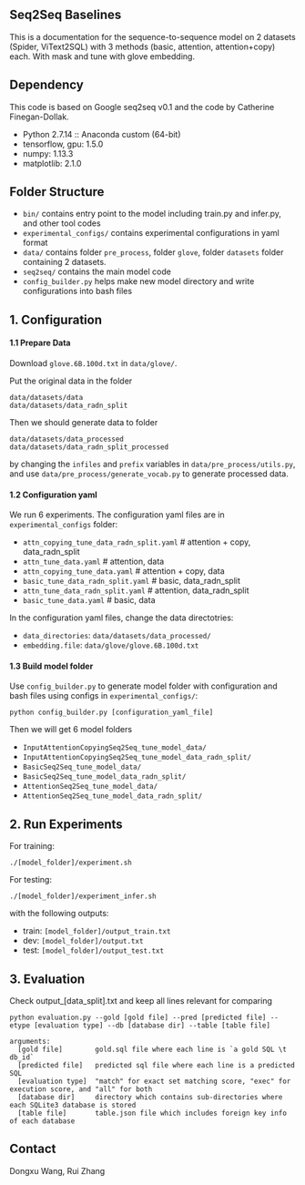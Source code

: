 ## Seq2Seq Baselines

This is a documentation for the sequence-to-sequence model on 2 datasets (Spider, ViText2SQL) with 3 methods (basic, attention, attention+copy) each. With mask and tune with glove embedding.

## Dependency

This code is based on Google seq2seq v0.1 and the code by Catherine Finegan-Dollak.

- Python 2.7.14 :: Anaconda custom (64-bit)
- tensorflow, gpu: 1.5.0
- numpy: 1.13.3 
- matplotlib: 2.1.0

## Folder Structure

- `bin/` contains entry point to the model including train.py and infer.py, and other tool codes
- `experimental_configs/` contains experimental configurations in yaml format 
- `data/` contains folder `pre_process`, folder `glove`, folder `datasets` folder containing 2 datasets.
- `seq2seq/` contains the main model code
- `config_builder.py` helps make new model directory and write configurations into bash files

## 1. Configuration

#### 1.1 Prepare Data

Download `glove.6B.100d.txt` in `data/glove/`.

Put the original data in the folder 

```
data/datasets/data             
data/datasets/data_radn_split
```

Then we should generate data to folder 

```
data/datasets/data_processed
data/datasets/data_radn_split_processed
```

by changing the `infiles` and `prefix` variables in `data/pre_process/utils.py`, and use `data/pre_process/generate_vocab.py` to generate processed data.


#### 1.2  Configuration yaml

We run 6 experiments. The configuration yaml files are in `experimental_configs` folder:

- `attn_copying_tune_data_radn_split.yaml` # attention + copy, data_radn_split
- `attn_tune_data.yaml` # attention, data
- `attn_copying_tune_data.yaml` # attention + copy, data
- `basic_tune_data_radn_split.yaml` # basic, data_radn_split
- `attn_tune_data_radn_split.yaml` # attention, data_radn_split
- `basic_tune_data.yaml` # basic, data

In the configuration yaml files, change the data directotries:

- `data_directories`: `data/datasets/data_processed/`
- `embedding.file`: `data/glove/glove.6B.100d.txt`


#### 1.3 Build model folder

Use `config_builder.py` to generate model folder with configuration and bash files using configs in `experimental_configs/`:

```
python config_builder.py [configuration_yaml_file] 
```

Then we will get 6 model folders

- `InputAttentionCopyingSeq2Seq_tune_model_data/`
- `InputAttentionCopyingSeq2Seq_tune_model_data_radn_split/`
- `BasicSeq2Seq_tune_model_data/`
- `BasicSeq2Seq_tune_model_data_radn_split/`
- `AttentionSeq2Seq_tune_model_data/`
- `AttentionSeq2Seq_tune_model_data_radn_split/`


## 2. Run Experiments

For training:

```
./[model_folder]/experiment.sh
```

For testing:

```
./[model_folder]/experiment_infer.sh
```
with the following outputs:

- train: `[model_folder]/output_train.txt`
- dev: `[model_folder]/output.txt`
- test: `[model_folder]/output_test.txt`

## 3. Evaluation
Check output_[data_split].txt and keep all lines relevant for comparing

```
python evaluation.py --gold [gold file] --pred [predicted file] --etype [evaluation type] --db [database dir] --table [table file]

arguments:
  [gold file]        gold.sql file where each line is `a gold SQL \t db_id`
  [predicted file]   predicted sql file where each line is a predicted SQL
  [evaluation type]  "match" for exact set matching score, "exec" for execution score, and "all" for both
  [database dir]     directory which contains sub-directories where each SQLite3 database is stored
  [table file]       table.json file which includes foreign key info of each database
```

## Contact

Dongxu Wang, Rui Zhang
